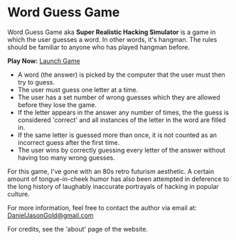 # Word Guess Game
Word Guess Game aka **Super Realistic Hacking Simulator** is a game in which the user guesses a word. In other words, it's hangman. The rules should be familiar to anyone who has played hangman before.

**Play Now:** [Launch Game](http://landgod.githuh.io/Word-Guess-Game)

* A word (the answer) is picked by the computer that the user must then try to guess.
* The user must guess one letter at a time.
* The user has a set number of wrong guesses which they are allowed before they lose the game.
* If the letter appears in the answer any number of times, the the guess is considered 'correct' and all instances of the letter in the word are filled in.
* If the same letter is guessed more than once, it is not counted as an incorrect guess after the first time.
* The user wins by correctly guessing every letter of the answer without having too many wrong guesses.

For this game, I've gone with an 80s retro futurism aesthetic. A certain amount of tongue-in-cheek humor has also been attempted in deference to the long history of laughably inaccurate portrayals of hacking in popular culture. 

For more information, feel free to contact the author via email at: [DanielJasonGold@gmail.com](mailto:DanielJasonGold@gmail.com)



For credits, see the 'about' page of the website.
